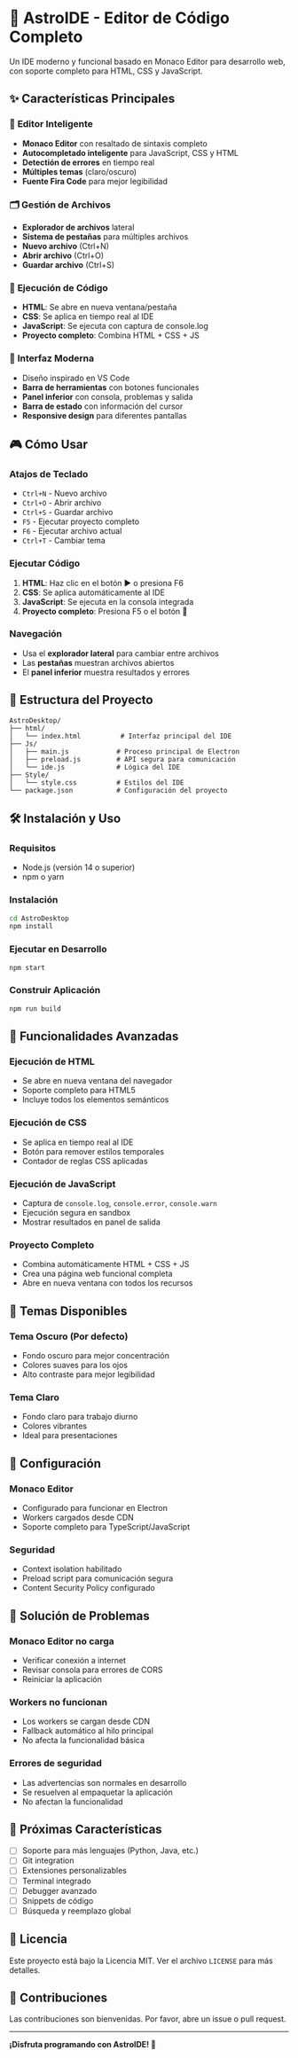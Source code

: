 # 🚀 AstroIDE - Editor de Código Completo

Un IDE moderno y funcional basado en Monaco Editor para desarrollo web, con soporte completo para HTML, CSS y JavaScript.

## ✨ Características Principales

### 🎯 **Editor Inteligente**
- **Monaco Editor** con resaltado de sintaxis completo
- **Autocompletado inteligente** para JavaScript, CSS y HTML
- **Detectión de errores** en tiempo real
- **Múltiples temas** (claro/oscuro)
- **Fuente Fira Code** para mejor legibilidad

### 🗂️ **Gestión de Archivos**
- **Explorador de archivos** lateral
- **Sistema de pestañas** para múltiples archivos
- **Nuevo archivo** (Ctrl+N)
- **Abrir archivo** (Ctrl+O)
- **Guardar archivo** (Ctrl+S)

### 🚀 **Ejecución de Código**
- **HTML**: Se abre en nueva ventana/pestaña
- **CSS**: Se aplica en tiempo real al IDE
- **JavaScript**: Se ejecuta con captura de console.log
- **Proyecto completo**: Combina HTML + CSS + JS

### 🎨 **Interfaz Moderna**
- Diseño inspirado en VS Code
- **Barra de herramientas** con botones funcionales
- **Panel inferior** con consola, problemas y salida
- **Barra de estado** con información del cursor
- **Responsive design** para diferentes pantallas

## 🎮 Cómo Usar

### **Atajos de Teclado**
- `Ctrl+N` - Nuevo archivo
- `Ctrl+O` - Abrir archivo
- `Ctrl+S` - Guardar archivo
- `F5` - Ejecutar proyecto completo
- `F6` - Ejecutar archivo actual
- `Ctrl+T` - Cambiar tema

### **Ejecutar Código**
1. **HTML**: Haz clic en el botón ▶️ o presiona F6
2. **CSS**: Se aplica automáticamente al IDE
3. **JavaScript**: Se ejecuta en la consola integrada
4. **Proyecto completo**: Presiona F5 o el botón 🚀

### **Navegación**
- Usa el **explorador lateral** para cambiar entre archivos
- Las **pestañas** muestran archivos abiertos
- El **panel inferior** muestra resultados y errores

## 📁 Estructura del Proyecto

```
AstroDesktop/
├── html/
│   └── index.html          # Interfaz principal del IDE
├── Js/
│   ├── main.js            # Proceso principal de Electron
│   ├── preload.js         # API segura para comunicación
│   └── ide.js             # Lógica del IDE
├── Style/
│   └── style.css          # Estilos del IDE
└── package.json           # Configuración del proyecto
```

## 🛠️ Instalación y Uso

### **Requisitos**
- Node.js (versión 14 o superior)
- npm o yarn

### **Instalación**
```bash
cd AstroDesktop
npm install
```

### **Ejecutar en Desarrollo**
```bash
npm start
```

### **Construir Aplicación**
```bash
npm run build
```

## 🎯 Funcionalidades Avanzadas

### **Ejecución de HTML**
- Se abre en nueva ventana del navegador
- Soporte completo para HTML5
- Incluye todos los elementos semánticos

### **Ejecución de CSS**
- Se aplica en tiempo real al IDE
- Botón para remover estilos temporales
- Contador de reglas CSS aplicadas

### **Ejecución de JavaScript**
- Captura de `console.log`, `console.error`, `console.warn`
- Ejecución segura en sandbox
- Mostrar resultados en panel de salida

### **Proyecto Completo**
- Combina automáticamente HTML + CSS + JS
- Crea una página web funcional completa
- Abre en nueva ventana con todos los recursos

## 🎨 Temas Disponibles

### **Tema Oscuro (Por defecto)**
- Fondo oscuro para mejor concentración
- Colores suaves para los ojos
- Alto contraste para mejor legibilidad

### **Tema Claro**
- Fondo claro para trabajo diurno
- Colores vibrantes
- Ideal para presentaciones

## 🔧 Configuración

### **Monaco Editor**
- Configurado para funcionar en Electron
- Workers cargados desde CDN
- Soporte completo para TypeScript/JavaScript

### **Seguridad**
- Context isolation habilitado
- Preload script para comunicación segura
- Content Security Policy configurado

## 🐛 Solución de Problemas

### **Monaco Editor no carga**
- Verificar conexión a internet
- Revisar consola para errores de CORS
- Reiniciar la aplicación

### **Workers no funcionan**
- Los workers se cargan desde CDN
- Fallback automático al hilo principal
- No afecta la funcionalidad básica

### **Errores de seguridad**
- Las advertencias son normales en desarrollo
- Se resuelven al empaquetar la aplicación
- No afectan la funcionalidad

## 🚀 Próximas Características

- [ ] Soporte para más lenguajes (Python, Java, etc.)
- [ ] Git integration
- [ ] Extensiones personalizables
- [ ] Terminal integrado
- [ ] Debugger avanzado
- [ ] Snippets de código
- [ ] Búsqueda y reemplazo global

## 📝 Licencia

Este proyecto está bajo la Licencia MIT. Ver el archivo `LICENSE` para más detalles.

## 🤝 Contribuciones

Las contribuciones son bienvenidas. Por favor, abre un issue o pull request.

---

**¡Disfruta programando con AstroIDE! 🎉** 